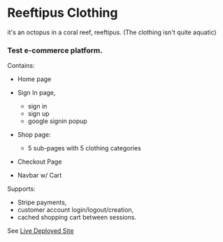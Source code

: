 # Reeftipus Clothing

it's an octopus in a coral reef, reeftipus. (The clothing isn't quite aquatic)

### Test e-commerce platform.

Contains:
- Home page
- Sign In page,
  - sign in
  - sign up
  - google signin popup
- Shop page:
  - 5 sub-pages with 5 clothing categories
- Checkout Page

- Navbar w/ Cart

Supports: 
- Stripe payments, 
- customer account login/logout/creation, 
- cached shopping cart between sessions.

See [Live Deployed Site](https://reeftipus-clothing.netlify.app/)

